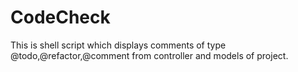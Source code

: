 CodeCheck
=========
This is shell script which displays comments of type @todo,@refactor,@comment from controller and models of project.
